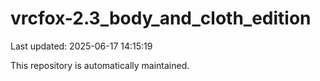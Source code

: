 # vrcfox-2.3_body_and_cloth_edition

Last updated: 2025-06-17 14:15:19

This repository is automatically maintained.

